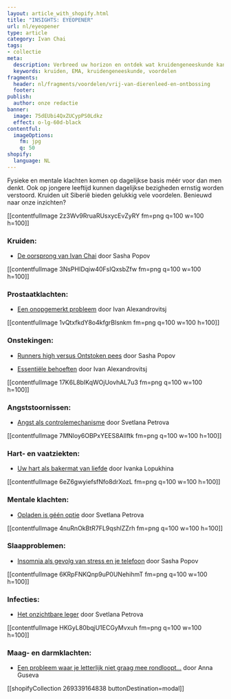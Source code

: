 ```yaml
---
layout: article_with_shopify.html
title: "INSIGHTS: EYEOPENER"
url: nl/eyeopener
type: article
category: Ivan Chai
tags:
- collectie
meta:
  description: Verbreed uw horizon en ontdek wat kruidengeneeskunde kan betekenen in het dagelijks leven. Veilig en effectief op langere termijn en tevens vrij van dierenleed en chemicaliën. Benieuwd naar onze inzichten?
  keywords: kruiden, EMA, kruidengeneeskunde, voordelen
fragments:
  header: nl/fragments/voordelen/vrij-van-dierenleed-en-ontbossing
  footer:
publish:
  author: onze redactie
banner:
  image: 75dEUbi4QxZUCypPS0Ldkz
  effect: o-lg-60d-black
contentful:
  imageOptions:
    fm: jpg
    q: 50
shopify:
  language: NL
---
```


Fysieke en mentale klachten komen op dagelijkse basis méér voor dan men denkt. Ook op jongere leeftijd kunnen dagelijkse bezigheden ernstig worden verstoord. Kruiden uit Siberië bieden gelukkig vele voordelen. Benieuwd naar onze inzichten?

[[contentfulImage 2z3Wv9RruaRUsxycEvZyRY fm=png q=100 w=100 h=100]]

### Kruiden:
* [De oorsprong van Ivan Chai](/nl/artikel/ivanchai/de-oorsprong-van-ivan-chai/) door Sasha Popov

[[contentfulImage 3NsPHIDqiw40FsIQxsbZfw fm=png q=100 w=100 h=100]]

### Prostaatklachten:
* [Een onopgemerkt probleem](/nl/artikel/prostaat/prostaatkanker/een-onopgemerkt-probleem/) door Ivan Alexandrovitsj

[[contentfulImage 1vQtxfkdY8o4kfgrBlsnkm fm=png q=100 w=100 h=100]]

### Onstekingen:
* [Runners high versus Ontstoken pees](/nl/artikel/peesontsteking/runners-high-versus-ontstoken-pees) door Sasha Popov

* [Essentiële behoeften](/nl/artikel/slijmbeursontsteking/essentiele-behoeften/) door Ivan Alexandrovitsj

[[contentfulImage 17K6L8bIKqWOjUovhAL7u3 fm=png q=100 w=100 h=100]]

### Angststoornissen:
* [Angst als controlemechanisme](/nl/artikel/angst/angst-als-controlemechanisme/) door Svetlana Petrova

[[contentfulImage 7MNloy6OBPxYEES8AIlftk fm=png q=100 w=100 h=100]]

### Hart- en vaatziekten:
* [Uw hart als bakermat van liefde](/nl/artikel/hart-en-vaatziekten/uw-hart-als-bakermat-van-liefde/) door Ivanka Lopukhina

[[contentfulImage 6eZ6gwyiefsfNfo8drXozL fm=png q=100 w=100 h=100]]

### Mentale klachten:
* [Opladen is géén optie](/nl/artikel/burnout/opladen-is-geen-optie/) door Svetlana Petrova

[[contentfulImage 4nuRnOkBtR7FL9qshIZZrh fm=png q=100 w=100 h=100]]

### Slaapproblemen:
* [Insomnia als gevolg van stress en je telefoon](/nl/artikel/slaapproblemen/insomnia-als-gevolg-van-stress-en-je-telefoon/) door Sasha Popov

[[contentfulImage 6KRpFNKQnp9uP0UNehihmT fm=png q=100 w=100 h=100]]

### Infecties:
* [Het onzichtbare leger](/nl/artikel/infecties/het-onzichtbare-leger/) door Svetlana Petrova

[[contentfulImage HKGyL80bqjU1ECGyMvxuh fm=png q=100 w=100 h=100]]

### Maag- en darmklachten:
* [Een probleem waar je letterlijk niet graag mee rondloopt...](/nl/artikel/een-probleem-waar-je-niet-graag-mee-rondloopt) door Anna Guseva

[[shopifyCollection 269339164838 buttonDestination=modal]]
